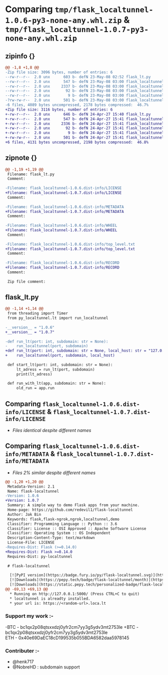 # Comparing `tmp/flask_localtunnel-1.0.6-py3-none-any.whl.zip` & `tmp/flask_localtunnel-1.0.7-py3-none-any.whl.zip`

## zipinfo {}

```diff
@@ -1,8 +1,8 @@
-Zip file size: 3096 bytes, number of entries: 6
--rw-r--r--  2.0 unx      603 b- defN 23-May-08 02:52 flask_lt.py
--rw-r--r--  2.0 unx      547 b- defN 23-May-08 03:00 flask_localtunnel-1.0.6.dist-info/LICENSE
--rw-r--r--  2.0 unx     2337 b- defN 23-May-08 03:00 flask_localtunnel-1.0.6.dist-info/METADATA
--rw-r--r--  2.0 unx       92 b- defN 23-May-08 03:00 flask_localtunnel-1.0.6.dist-info/WHEEL
--rw-r--r--  2.0 unx        9 b- defN 23-May-08 03:00 flask_localtunnel-1.0.6.dist-info/top_level.txt
-?rw-rw-r--  2.0 unx      501 b- defN 23-May-08 03:00 flask_localtunnel-1.0.6.dist-info/RECORD
-6 files, 4089 bytes uncompressed, 2178 bytes compressed:  46.7%
+Zip file size: 3116 bytes, number of entries: 6
+-rw-r--r--  2.0 unx      646 b- defN 24-Apr-27 15:40 flask_lt.py
+-rw-r--r--  2.0 unx      547 b- defN 24-Apr-27 15:41 flask_localtunnel-1.0.7.dist-info/LICENSE
+-rw-r--r--  2.0 unx     2336 b- defN 24-Apr-27 15:41 flask_localtunnel-1.0.7.dist-info/METADATA
+-rw-r--r--  2.0 unx       92 b- defN 24-Apr-27 15:41 flask_localtunnel-1.0.7.dist-info/WHEEL
+-rw-r--r--  2.0 unx        9 b- defN 24-Apr-27 15:41 flask_localtunnel-1.0.7.dist-info/top_level.txt
+-rw-rw-r--  2.0 unx      501 b- defN 24-Apr-27 15:41 flask_localtunnel-1.0.7.dist-info/RECORD
+6 files, 4131 bytes uncompressed, 2198 bytes compressed:  46.8%
```

## zipnote {}

```diff
@@ -1,19 +1,19 @@
 Filename: flask_lt.py
 Comment: 
 
-Filename: flask_localtunnel-1.0.6.dist-info/LICENSE
+Filename: flask_localtunnel-1.0.7.dist-info/LICENSE
 Comment: 
 
-Filename: flask_localtunnel-1.0.6.dist-info/METADATA
+Filename: flask_localtunnel-1.0.7.dist-info/METADATA
 Comment: 
 
-Filename: flask_localtunnel-1.0.6.dist-info/WHEEL
+Filename: flask_localtunnel-1.0.7.dist-info/WHEEL
 Comment: 
 
-Filename: flask_localtunnel-1.0.6.dist-info/top_level.txt
+Filename: flask_localtunnel-1.0.7.dist-info/top_level.txt
 Comment: 
 
-Filename: flask_localtunnel-1.0.6.dist-info/RECORD
+Filename: flask_localtunnel-1.0.7.dist-info/RECORD
 Comment: 
 
 Zip file comment:
```

## flask_lt.py

```diff
@@ -1,14 +1,14 @@
 from threading import Timer
 from py_localtunnel.lt import run_localtunnel
 
-__version__ = "1.0.6"
+__version__ = "1.0.7"
 
-def run_lt(port: int, subdomain: str = None):
-    run_localtunnel(port, subdomain)
+def run_lt(port: int, subdomain: str = None, local_host: str = "127.0.0.1"):
+    run_localtunnel(port, subdomain, local_host)
 
 def start_lt(port: int, subdomain: str = None):
     lt_adress = run_lt(port, subdomain)
     print(lt_adress)
 
 def run_with_lt(app, subdomain: str = None):
     old_run = app.run
```

## Comparing `flask_localtunnel-1.0.6.dist-info/LICENSE` & `flask_localtunnel-1.0.7.dist-info/LICENSE`

 * *Files identical despite different names*

## Comparing `flask_localtunnel-1.0.6.dist-info/METADATA` & `flask_localtunnel-1.0.7.dist-info/METADATA`

 * *Files 2% similar despite different names*

```diff
@@ -1,20 +1,20 @@
 Metadata-Version: 2.1
 Name: flask-localtunnel
-Version: 1.0.6
+Version: 1.0.7
 Summary: A simple way to demo Flask apps from your machine.
 Home-page: https://github.com/redevil1/flask-localtunnel
 Author: Jak Bin
 Keywords: flask,flask-ngrok,ngrok,localtunnel,demo
 Classifier: Programming Language :: Python :: 3.6
 Classifier: License :: OSI Approved :: Apache Software License
 Classifier: Operating System :: OS Independent
 Description-Content-Type: text/markdown
 License-File: LICENSE
-Requires-Dist: Flask (>=0.14.0)
+Requires-Dist: Flask >=0.14.0
 Requires-Dist: py-localtunnel
 
 # flask-localtunnel
 
  [![PyPI version](https://badge.fury.io/py/flask-localtunnel.svg)](https://badge.fury.io/py/flask-localtunnel)
  [![Downloads](https://pepy.tech/badge/flask-localtunnel/month)](https://pepy.tech/project/flask-localtunnel)
  [![Downloads](https://static.pepy.tech/personalized-badge/flask-localtunnel?period=total&units=international_system&left_color=green&right_color=blue&left_text=Total%20Downloads)](https://pepy.tech/project/flask-localtunnel)
@@ -69,13 +69,13 @@
  * Running on http://127.0.0.1:5000/ (Press CTRL+C to quit)
  * localtunnel is alreadty installed.
  * your url is: https://<random-url>.loca.lt
 ```
 
 ### Support my work :-
 
-BTC - bc1qx2p08qtsxxdzj0yfr2cm7yy3g5ydv3mt2753le
+BTC - bc1qx2p08qtsxxdzj0yfr2cm7yy3g5ydv3mt2753le\
 ETH - 0x40e69DaEC18cD199535b055BDA6582daa5978145
 
 ### Contributer :- 
 - @henk717
 - @NobreHD : subdomain support
```

